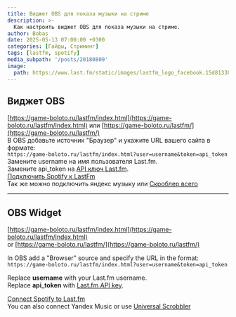 ```yaml
---
title: Виджет OBS для показа музыки на стриме
description: >-
  Как настроить виджет OBS для показа музыки на стриме.
author: Bobas
date: 2025-05-13 07:00:00 +0300
categories: [Гайды, Стриминг]
tags: [lastfm, spotify]
media_subpath: '/posts/20180809'
image:
  path: https://www.last.fm/static/images/lastfm_logo_facebook.15d8133be114.png
---
```


## Виджет OBS
[https://game-boloto.ru/lastfm/index.html](https://game-boloto.ru/lastfm/index.html)
или [https://game-boloto.ru/lastfm/](https://game-boloto.ru/lastfm/)  
В OBS добавьте источник "Браузер" и укажите URL вашего сайта в формате:  
```https://game-boloto.ru/lastfm/index.html?user=username&token=api_token```  
Замените username на имя пользователя Last.fm.  
Замените api_token на [API ключ Last.fm](https://www.last.fm/ru/api/authentication).  
[Подключить Spotify к LastFm](https://www.last.fm/settings/applications)  
Так же можно подключить яндекс музыку или [Скроблер всего](https://chromewebstore.google.com/detail/web-scrobbler/hhinaapppaileiechjoiifaancjggfjm)


----

## OBS Widget
[https://game-boloto.ru/lastfm/index.html](https://game-boloto.ru/lastfm/index.html)  
or [https://game-boloto.ru/lastfm/](https://game-boloto.ru/lastfm/)  

In OBS add a "Browser" source and specify the URL in the format:  
```https://game-boloto.ru/lastfm/index.html?user=username&token=api_token```  

Replace **username** with your Last.fm username.  
Replace **api_token** with [Last.fm API key](https://www.last.fm/ru/api/authentication).  

[Connect Spotify to Last.fm](https://www.last.fm/settings/applications)  
You can also connect Yandex Music or use [Universal Scrobbler](https://chromewebstore.google.com/detail/web-scrobbler/hhinaapppaileiechjoiifaancjggfjm)